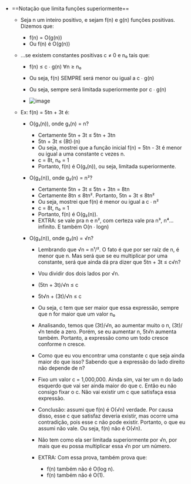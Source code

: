 - ==Notação que limita funções superiormente==

    - Seja n um inteiro positivo, e sejam f(n) e g(n) funções positivas. Dizemos que:

        - f(n) = O(g(n))
        - Ou f(n) é O(g(n))

    - ...se existem constantes positivas c ≠ 0 e n₀ tais que:

        - f(n) ≤ c ∙ g(n) ∀n ≥ n₀

        - Ou seja, f(n) SEMPRE será menor ou igual a c ∙ g(n)
        - Ou seja, sempre será limitada superiormente por c ∙ g(n)

        - ![image](https://user-images.githubusercontent.com/98990221/185800719-7d2a8e08-016b-43f5-93e1-261d5e6103fc.png)

    - Ex: f(n) = 5tn + 3t é:

        - O(g₁(n)), onde g₁(n) = n?

            - Certamente 5tn + 3t ≤ 5tn + 3tn
            - 5tn + 3t ≤ (8t)∙(n)
            - Ou seja, mostrei que a função inicial f(n) = 5tn - 3t é menor ou igual a uma constante c vezes n.
            - c = 8t, n₀ = 1
            - Portanto, f(n) é O(g₁(n)), ou seja, limitada superiormente.

        - O(g₂(n)), onde g₂(n) = n²?

            - Certamente 5tn + 3t ≤ 5tn + 3tn = 8tn
            - Certamente 8tn ≤ 8tn². Portanto, 5tn + 3t ≤ 8tn²
            - Ou seja, mostrei que f(n) é menor ou igual a c ∙ n²
            - c = 8t, n₀ = 1
            - Portanto, f(n) é O(g₂(n)).
            - EXTRA: se vale pra n e n², com certeza vale pra n³, n⁴... infinito. E também O(n ∙ logn)

        - O(g₃(n)), onde g₃(n) = √n?

            - Lembrando que √n = n¹/². O fato é que por ser raíz de n, é menor que n. Mas será que se eu multiplicar por uma constante, será que ainda dá pra dizer que 5tn + 3t ≤ c√n?

            - Vou dividir dos dois lados por √n.

            - (5tn + 3t)/√n ≤ c
            - 5t√n + (3t)/√n ≤ c

            - Ou seja, c tem que ser maior que essa expressão, sempre que n for maior que um valor n₀
            - Analisando, temos que (3t)/√n, ao aumentar muito o n, (3t)/√n tende a zero. Porém, se eu aumentar n, 5t√n aumenta também. Portanto, a expressão como um todo cresce conforme n cresce.
            - Como que eu vou encontrar uma constante c que seja ainda maior do que isso? Sabendo que a expressão do lado direito não depende de n?

            - Fixo um valor c = 1,000,000. Ainda sim, vai ter um n do lado esquerdo que vai ser ainda maior do que c. Então eu não consigo fixar o c. Não vai existir um c que satisfaça essa expressão.

            - Conclusão: assumi que f(n) é O(√n) verdade. Por causa disso, esse c que satisfaz deveria existir, mas ocorre uma contradição, pois esse c não pode existir. Portanto, o que eu assumi não vale. Ou seja, f(n) não é O(√n).

            - Não tem como ela ser limitada superiormente por √n, por mais que eu possa multiplicar essa √n por um número.

            - EXTRA: Com essa prova, também prova que:
                - f(n) também não é O(log n).
                - f(n) também não é O(1).

